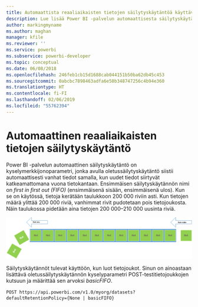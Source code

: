 ```yaml
---
title: Automaattista reaaliaikaisten tietojen säilytyskäytäntöä käyttävät Power BI -ohjelmointirajapinnat
description: Lue lisää Power BI -palvelun automaattisesta säilytyskäytännöstä
author: markingmyname
ms.author: maghan
manager: kfile
ms.reviewer: ''
ms.service: powerbi
ms.subservice: powerbi-developer
ms.topic: conceptual
ms.date: 06/08/2018
ms.openlocfilehash: 246feb1cb15d1688cab044151b50ba62db45c453
ms.sourcegitcommit: 0abcbc7898463adfa6e50b348747256c4b94e360
ms.translationtype: HT
ms.contentlocale: fi-FI
ms.lasthandoff: 02/06/2019
ms.locfileid: "55762394"
---
```

# <a name="automatic-retention-policy-for-real-time-data"></a>Automaattinen reaaliaikaisten tietojen säilytyskäytäntö

Power BI -palvelun automaattinen säilytyskäytäntö on kyselymerkkijonoparametri, jonka avulla oletussäilytyskäytäntö siistii automaattisesti vanhat tiedot samalla, kun uudet tiedot siirtyvät katkeamattomana vuona tietokantaan. Ensimmäisen säilytyskäytännön nimi on *first in first out (FIFO)* (ensimmäisenä sisään, ensimmäisenä ulos). Kun se on käytössä, tietoja kerätään taulukkoon 200 000 riviin asti. Kun tietojen määrä ylittää 200 000 riviä, vanhimmat rivit pudotetaan pois tietojoukosta. Näin taulukossa pidetään aina tietojen 200 000–210 000 uusinta riviä.  
  
<center>

![säilytyskäytäntö](media/api-Automatic-retention-policy-for-real-time-data/retention-policy.png) 

</center>

Säilytyskäytännöt tulevat käyttöön, kun luot tietojoukot. Sinun on ainoastaan lisättävä oletussäilytyskäytännön kyselyparametri POST-testitietojoukkojen kutsuun ja määrittää sen arvoksi *basicFIFO*.  
  
    POST https://api.powerbi.com/v1.0/myorg/datasets?defaultRetentionPolicy={None | basicFIFO}
